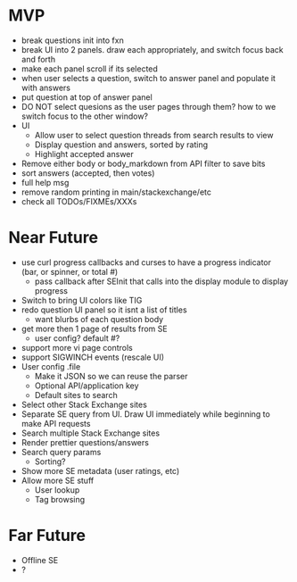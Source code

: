 # MVP
- break questions init into fxn
- break UI into 2 panels. draw each appropriately, and switch focus back and forth
- make each panel scroll if its selected
- when user selects a question, switch to answer panel and populate it with answers
- put question at top of answer panel
- DO NOT select quesions as the user pages through them? how to we switch focus to the other window?
- UI
   - Allow user to select question threads from search results to view
   - Display question and answers, sorted by rating
   - Highlight accepted answer
- Remove either body or body_markdown from API filter to save bits
- sort answers (accepted, then votes)
- full help msg
- remove random printing in main/stackexchange/etc
- check all TODOs/FIXMEs/XXXs


# Near Future
- use curl progress callbacks and curses to have a progress indicator (bar, or spinner, or total #)
   - pass callback after SEInit that calls into the display module to display progress
- Switch to bring UI colors like TIG
- redo question UI panel so it isnt a list of titles
   - want blurbs of each question body
- get more then 1 page of results from SE
   - user config? default #?
- support more vi page controls
- support SIGWINCH events (rescale UI)
- User config .file
   - Make it JSON so we can reuse the parser
   - Optional API/application key
   - Default sites to search
- Select other Stack Exchange sites
- Separate SE query from UI. Draw UI immediately while beginning to make API requests
- Search multiple Stack Exchange sites
- Render prettier questions/answers
- Search query params
   - Sorting?
- Show more SE metadata (user ratings, etc)
- Allow more SE stuff
   - User lookup
   - Tag browsing

# Far Future
- Offline SE
- ?
